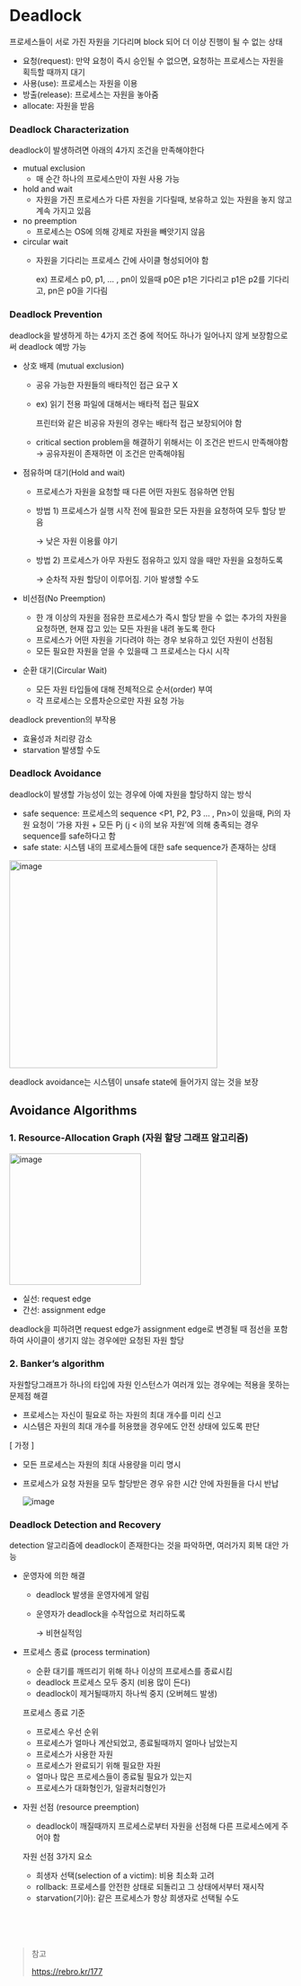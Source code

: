 # Deadlock

프로세스들이 서로 가진 자원을 기다리며 block 되어 더 이상 진행이 될 수 없는 상태

- 요청(request): 만약 요청이 즉시 승인될 수 없으면, 요청하는 프로세스는 자원을 획득할 때까지 대기
- 사용(use): 프로세스는 자원을 이용
- 방출(release): 프로세스는 자원을 놓아줌
- allocate: 자원을 받음

### Deadlock Characterization

deadlock이 발생하려면 아래의 4가지 조건을 만족해야한다

- mutual exclusion
    - 매 순간 하나의 프로세스만이 자원 사용 가능
- hold and wait
    - 자원을 가진 프로세스가 다른 자원을 기다릴때, 보유하고 있는 자원을 놓지 않고 계속 가지고 있음
- no preemption
    - 프로세스는 OS에 의해 강제로 자원을 빼앗기지 않음
- circular wait
    - 자원을 기다리는 프로세스 간에 사이클 형성되어야 함
        
        ex) 프로세스 p0, p1, … , pn이 있을때 p0은 p1은 기다리고 p1은 p2를 기다리고, pn은 p0을 기다림
        

### Deadlock Prevention

deadlock을 발생하게 하는 4가지 조건 중에 적어도 하나가 일어나지 않게 보장함으로써 deadlock 예방 가능

- 상호 배제 (mutual exclusion)
    - 공유 가능한 자원들의 배타적인 접근 요구 X
    - ex) 읽기 전용 파일에 대해서는 배타적 접근 필요X
        
        프린터와 같은 비공유 자원의 경우는 배타적 접근 보장되어야 함
        
    - critical section problem을 해결하기 위해서는 이 조건은 반드시 만족해야함 → 공유자원이 존재하면 이 조건은 만족해야됨
- 점유하며 대기(Hold and wait)
    - 프로세스가 자원을 요청할 때 다른 어떤 자원도 점유하면 안됨
    - 방법 1) 프로세스가 실행 시작 전에 필요한 모든 자원을 요청하여 모두 할당 받음
        
        → 낮은 자원 이용률 야기
        
    - 방법 2) 프로세스가 아무 자원도 점유하고 있지 않을 때만 자원을 요청하도록
        
        → 순차적 자원 할당이 이루어짐. 기아 발생할 수도
        
- 비선점(No Preemption)
    - 한 개 이상의 자원을 점유한 프로세스가 즉시 할당 받을 수 없는 추가의 자원을 요청하면, 현재 잡고 있는 모든 자원을 내려 놓도록 한다
    - 프로세스가 어떤 자원을 기다려야 하는 경우 보유하고 있던 자원이 선점됨
    - 모든 필요한 자원을 얻을 수 있을때 그 프로세스는 다시 시작
- 순환 대기(Circular Wait)
    - 모든 자원 타입들에 대해 전체적으로 순서(order) 부여
    - 각 프로세스는 오름차순으로만 자원 요청 가능

deadlock prevention의 부작용

- 효율성과 처리량 감소
- starvation 발생할 수도

### Deadlock Avoidance

deadlock이 발생할 가능성이 있는 경우에 아예 자원을 할당하지 않는 방식

- safe sequence: 프로세스의 sequence <P1, P2, P3 … , Pn>이 있을때, Pi의 자원 요청이 ‘가용 자원 + 모든 Pj (j < i)의 보유 자원’에 의해 충족되는 경우 sequence를 safe하다고 함
- safe state: 시스템 내의 프로세스들에 대한 safe sequence가 존재하는 상태

<img width="370" alt="image" src="https://github.com/SujinKim1127/OS_study/assets/58413633/34f5b16b-aba3-4cbb-9487-5bdb17d713cf">

deadlock avoidance는 시스템이 unsafe state에 들어가지 않는 것을 보장

## Avoidance Algorithms

### 1. Resource-Allocation Graph (자원 할당 그래프 알고리즘)

<img width="234" alt="image" src="https://github.com/SujinKim1127/OS_study/assets/58413633/6803ba77-025d-4602-906c-e5ca10e420fa">

- 실선: request edge
- 간선: assignment edge

deadlock을 피하려면 request edge가 assignment edge로 변경될 때 점선을 포함하여 사이클이 생기지 않는 경우에만 요청된 자원 할당

### 2. Banker’s algorithm

자원할당그래프가 하나의 타입에 자원 인스턴스가 여러개 있는 경우에는 적용을 못하는 문제점 해결

- 프로세스는 자신이 필요로 하는 자원의 최대 개수를 미리 신고
- 시스템은 자원의 최대 개수를 허용했을 경우에도 안전 상태에 있도록 판단

[ 가정 ]

- 모든 프로세스는 자원의 최대 사용량을 미리 명시
- 프로세스가 요청 자원을 모두 할당받은 경우 유한 시간 안에 자원들을 다시 반납
    
    ![image](https://github.com/SujinKim1127/OS_study/assets/58413633/b87961a9-33ba-43d7-8da6-ed1dd86ff61c)
    

### Deadlock Detection and Recovery

detection 알고리즘에 deadlock이 존재한다는 것을 파악하면, 여러가지 회복 대안 가능

- 운영자에 의한 해결
    - deadlock 발생을 운영자에게 알림
    - 운영자가 deadlock을 수작업으로 처리하도록
        
        → 비현실적임
        
- 프로세스 종료 (process termination)
    - 순환 대기를 깨뜨리기 위해 하나 이상의 프로세스를 종료시킴
    - deadlock 프로세스 모두 중지 (비용 많이 든다)
    - deadlock이 제거될때까지 하나씩 중지 (오버헤드 발생)
    
    프로세스 종료 기준
    
    - 프로세스 우선 순위
    - 프로세스가 얼마나 계산되었고, 종료될때까지 얼마나 남았는지
    - 프로세스가 사용한 자원
    - 프로세스가 완료되기 위해 필요한 자원
    - 얼마나 많은 프로세스들이 종료될 필요가 있는지
    - 프로세스가 대화형인가, 일괄처리형인가
- 자원 선점 (resource preemption)
    - deadlock이 깨질때까지 프로세스로부터 자원을 선점해 다른 프로세스에게 주어야 함
    
    자원 선점 3가지 요소
    
    - 희생자 선택(selection of a victim): 비용 최소화 고려
    - rollback: 프로세스를 안전한 상태로 되돌리고 그 상태에서부터 재시작
    - starvation(기아): 같은 프로세스가 항상 희생자로 선택될 수도

<br/><br/><br/>

> 참고
>
> https://rebro.kr/177
